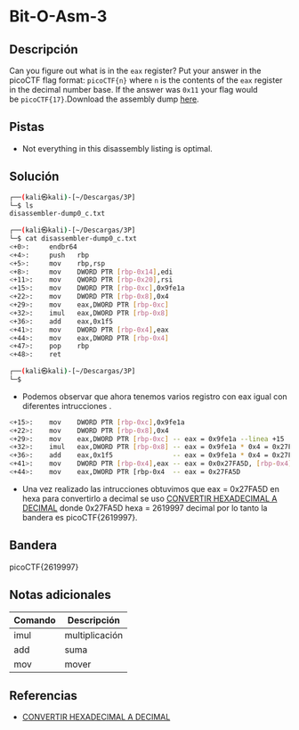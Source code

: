 # Bit-O-Asm-3



## Descripción
Can you figure out what is in the `eax` register? Put your answer in the picoCTF flag format: `picoCTF{n}` where `n` is the contents of the `eax` register in the decimal number base. If the answer was `0x11` your flag would be `picoCTF{17}`.Download the assembly dump [here](https://artifacts.picoctf.net/c/530/disassembler-dump0_c.txt).

## Pistas
- Not everything in this disassembly listing is optimal.

## Solución

``` bash
┌──(kali㉿kali)-[~/Descargas/3P]
└─$ ls
disassembler-dump0_c.txt
                                                                                                                                                           
┌──(kali㉿kali)-[~/Descargas/3P]
└─$ cat disassembler-dump0_c.txt 
<+0>:     endbr64 
<+4>:     push   rbp
<+5>:     mov    rbp,rsp
<+8>:     mov    DWORD PTR [rbp-0x14],edi
<+11>:    mov    QWORD PTR [rbp-0x20],rsi
<+15>:    mov    DWORD PTR [rbp-0xc],0x9fe1a
<+22>:    mov    DWORD PTR [rbp-0x8],0x4
<+29>:    mov    eax,DWORD PTR [rbp-0xc]
<+32>:    imul   eax,DWORD PTR [rbp-0x8]
<+36>:    add    eax,0x1f5
<+41>:    mov    DWORD PTR [rbp-0x4],eax
<+44>:    mov    eax,DWORD PTR [rbp-0x4]
<+47>:    pop    rbp
<+48>:    ret
                                                                                                                                                           
┌──(kali㉿kali)-[~/Descargas/3P]
└─$ 

``` 


- Podemos observar que ahora tenemos varios registro con eax igual con diferentes intrucciones .
 ``` bash
<+15>:    mov    DWORD PTR [rbp-0xc],0x9fe1a
<+22>:    mov    DWORD PTR [rbp-0x8],0x4
<+29>:    mov    eax,DWORD PTR [rbp-0xc] -- eax = 0x9fe1a --linea +15
<+32>:    imul   eax,DWORD PTR [rbp-0x8] -- eax = 0x9fe1a * 0x4 = 0x27F868 --linea +22
<+36>:    add    eax,0x1f5               -- eax = 0x9fe1a * 0x4 = 0x27F868 + 0x1f5 = 0x27FA5D 
<+41>:    mov    DWORD PTR [rbp-0x4],eax -- eax = 0x0x27FA5D, [rbp-0x4] = 0x27FA5D
<+44>:    mov    eax,DWORD PTR [rbp-0x4  -- eax = 0x27FA5D
 ```


- Una vez realizado las intrucciones obtuvimos que eax = 0x27FA5D en hexa  para convertirlo a decimal se uso [ CONVERTIR HEXADECIMAL A DECIMAL](https://www.to-convert.com/es/numero/convertir-hexadecimal-a-decimal.php) donde 0x27FA5D hexa = 2619997  decimal por lo tanto la bandera es picoCTF{2619997}.

## Bandera 
picoCTF{2619997}

## Notas adicionales
| Comando | Descripción |
|------ | -------------- |
| imul | multiplicación |
| add | suma |
| mov | mover |


## Referencias
- [CONVERTIR HEXADECIMAL A DECIMAL](https://www.to-convert.com/es/numero/convertir-hexadecimal-a-decimal.php)


